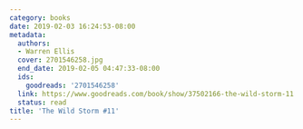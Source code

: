```yaml
---
category: books
date: 2019-02-03 16:24:53-08:00
metadata:
  authors:
  - Warren Ellis
  cover: 2701546258.jpg
  end_date: 2019-02-05 04:47:33-08:00
  ids:
    goodreads: '2701546258'
  link: https://www.goodreads.com/book/show/37502166-the-wild-storm-11
  status: read
title: 'The Wild Storm #11'
---
```


